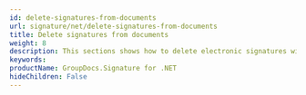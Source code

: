 ```yaml
---
id: delete-signatures-from-documents
url: signature/net/delete-signatures-from-documents
title: Delete signatures from documents
weight: 8
description: This sections shows how to delete electronic signatures with GroupDocs.Signature API.
keywords: 
productName: GroupDocs.Signature for .NET
hideChildren: False
---
```


